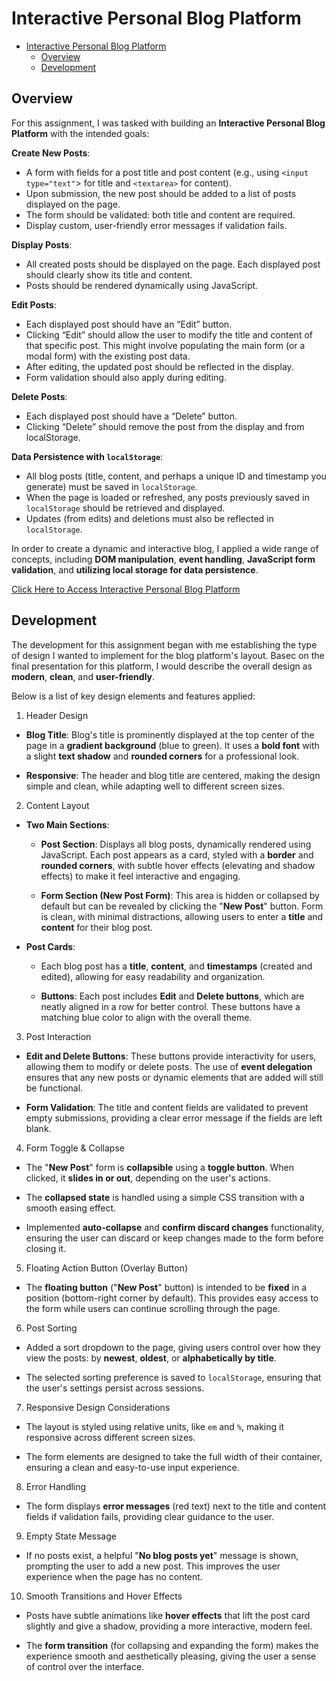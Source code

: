 # Interactive Personal Blog Platform

- [Interactive Personal Blog Platform](#interactive-personal-blog-platform)
  - [Overview](#overview)
  - [Development](#development)

## Overview

For this assignment, I was tasked with building an **Interactive Personal Blog Platform** with the intended goals:

**Create New Posts**:

- A form with fields for a post title and post content (e.g., using `<input type="text"`> for title and `<textarea>` for content).
- Upon submission, the new post should be added to a list of posts displayed on the page.
- The form should be validated: both title and content are required.
- Display custom, user-friendly error messages if validation fails.

**Display Posts**:

- All created posts should be displayed on the page. Each displayed post should clearly show its title and content.
- Posts should be rendered dynamically using JavaScript.

**Edit Posts**:

- Each displayed post should have an “Edit” button.
- Clicking “Edit” should allow the user to modify the title and content of that specific post. This might involve populating the main form (or a modal form) with the existing post data.
- After editing, the updated post should be reflected in the display.
- Form validation should also apply during editing.

**Delete Posts**:

- Each displayed post should have a “Delete” button.
- Clicking “Delete” should remove the post from the display and from localStorage.

**Data Persistence with `localStorage`**:

- All blog posts (title, content, and perhaps a unique ID and timestamp you generate) must be saved in `localStorage`.
- When the page is loaded or refreshed, any posts previously saved in `localStorage` should be retrieved and displayed.
- Updates (from edits) and deletions must also be reflected in `localStorage`.

In order to create a dynamic and interactive blog, I applied a wide range of concepts, including **DOM manipulation**, **event handling**, **JavaScript form validation**, and **utilizing local storage for data persistence**.

[Click Here to Access Interactive Personal Blog Platform](https://github.com/jcwynder/interactive-personal-blog-platform)

## Development

The development for this assignment began with me establishing the type of design I wanted to implement for the blog platform's layout. Basec on the final presentation for this platform, I would describe the overall design as **modern**, **clean**, and **user-friendly**.

Below is a list of key design elements and features applied:

1. Header Design

- **Blog Title**: Blog's title is prominently displayed at the top center of the page in a **gradient background** (blue to green). It uses a **bold font** with a slight **text shadow** and **rounded corners** for a professional look.

- **Responsive**: The header and blog title are centered, making the design simple and clean, while adapting well to different screen sizes.

2. Content Layout

- **Two Main Sections**:

  - **Post Section**: Displays all blog posts, dynamically rendered using JavaScript. Each post appears as a card, styled with a **border** and **rounded corners**, with subtle hover effects (elevating and shadow effects) to make it feel interactive and engaging.

  - **Form Section (New Post Form)**: This area is hidden or collapsed by default but can be revealed by clicking the "**New Post**" button. Form is clean, with minimal distractions, allowing users to enter a **title** and **content** for their blog post.

- **Post Cards**:

  - Each blog post has a **title**, **content**, and **timestamps** (created and edited), allowing for easy readability and organization.

  - **Buttons**: Each post includes **Edit** and **Delete buttons**, which are neatly aligned in a row for better control. These buttons have a matching blue color to align with the overall theme.

3. Post Interaction

- **Edit and Delete Buttons**: These buttons provide interactivity for users, allowing them to modify or delete posts. The use of **event delegation** ensures that any new posts or dynamic elements that are added will still be functional.

- **Form Validation**: The title and content fields are validated to prevent empty submissions, providing a clear error message if the fields are left blank.

4. Form Toggle & Collapse

- The "**New Post**" form is **collapsible** using a **toggle button**. When clicked, it **slides in or out**, depending on the user's actions.

- The **collapsed state** is handled using a simple CSS transition with a smooth easing effect.

- Implemented **auto-collapse** and **confirm discard changes** functionality, ensuring the user can discard or keep changes made to the form before closing it.

5. Floating Action Button (Overlay Button)

- The **floating button** ("**New Post**" button) is intended to be **fixed** in a position (bottom-right corner by default). This provides easy access to the form while users can continue scrolling through the page.

6. Post Sorting

- Added a sort dropdown to the page, giving users control over how they view the posts: by **newest**, **oldest**, or **alphabetically by title**.

- The selected sorting preference is saved to `localStorage`, ensuring that the user's settings persist across sessions.

7. Responsive Design Considerations

- The layout is styled using relative units, like `em` and `%`, making it responsive across different screen sizes.

- The form elements are designed to take the full width of their container, ensuring a clean and easy-to-use input experience.

8. Error Handling

- The form displays **error messages** (red text) next to the title and content fields if validation fails, providing clear guidance to the user.

9. Empty State Message

- If no posts exist, a helpful "**No blog posts yet**" message is shown, prompting the user to add a new post. This improves the user experience when the page has no content.

10. Smooth Transitions and Hover Effects

- Posts have subtle animations like **hover effects** that lift the post card slightly and give a shadow, providing a more interactive, modern feel.

- The **form transition** (for collapsing and expanding the form) makes the experience smooth and aesthetically pleasing, giving the user a sense of control over the interface.
